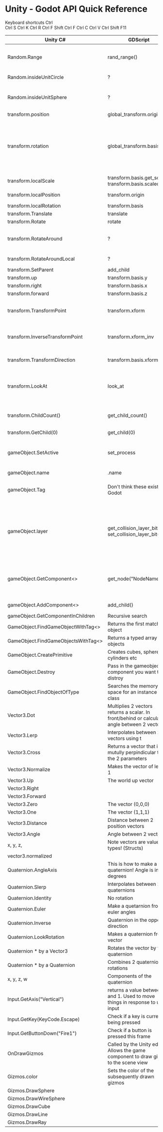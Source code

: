 # Unity - Godot API Quick Reference

Keyboard shortcuts
Ctrl  \
Ctrl  S
Ctrl  K
Ctrl R
Ctrl F
Shift Ctrl F
Ctrl C
Ctrl V
Ctrl Shift F11

| Unity  C# | GDScript | Note |
|----------|------|----|    
| Random.Range | rand_range() |  In Godot, call randomize() once in your program to set the random seed |
| Random.insideUnitCircle | ? | Random Vector2 of unit length |
| Random.insideUnitSphere | ? |  Random Vector3 of unit length in Unity, in Godot will not be of unit length, but can be normalized |
| transform.position | global_transform.origin | World space position |
| transform.rotation | global_transform.basis | In Unity, a quaternion, in Godot rotation is a 3x3 matrix containing scale and rotation. It can be extracted into a quaternion for quaternion operations with ```get_rotation_quat()``` |
| transform.localScale | transform.basis.get_scale() transform.basis.scaled |  Relative to the parent |
| transform.localPosition | transform.origin | transform is the local transform |
| transform.localRotation | transform.basis |
| transform.Translate | translate | |
| transform.Rotate | rotate | |
| transform.RotateAround | ? | Takes point, axis and angle. This and the subsequent call loose precision after a while |
| transform.RotateAroundLocal | ? |Takes point, axis and angle |
| transform.SetParent | add_child |  |
| transform.up | transform.basis.y | Local up  |
| transform.right | transform.basis.x | Local right |
| transform.forward | transform.basis.z |Local forward |
| transform.TransformPoint | transform.xform | Scales, rotates and transforms a point by a transform. Local to world space |
| transform.InverseTransformPoint | transform.xform_inv | Scales, rotates and transforms a point by a transform. World to local space |
| transform.TransformDirection | transform.basis.xform | Not affected by scale or position. Godot version is affected by scale |
| transform.LookAt | look_at | Rotates so that transform.forward (Unity) or global_transform.basis.z points at a position | 
| transform.ChildCount() | get_child_count() | returns the number of children transforms parented to this transform |
| transform.GetChild(0) | get_child(0) | returns child 0 |
| gameObject.SetActive | set_process | Disables and enables a gameobject and any components attached to it will not have the Update method called |
| gameObject.name | .name | Name in the hierarchy |
| gameObject.Tag | Don't think these exist in Godot |Set up the strings in the Unity editor. Can use with FindGameObjectWithTag |
| gameObject.layer | get_collision_layer_bit(), set_collision_layer_bit() | A number. Set up different layers for different groups of objects like environment, different enemy types. Use with layer masks. Used for raycasting and rendering |
| gameObject.GetComponent<> | get_node("NodeName") | To return a component attached to a gameobject. Uses generics. Returns null if there is no component attached |
| gameObject.AddComponent<> | add_child() | Retuns the new component |
| gameObject.GetComponentInChildren | Recursive search |
| GameObject.FindGameObjectWithTag<> | Returns the first matching object |
| GameObject.FindGameObjectsWithTag<> | Returns a typed array of objects |
| GameObject.CreatePrimitive | Creates cubes, spheres, cylinders etc |
| GameObject.Destroy | Pass in the gameobject or component you want to distroy |
| GameObject.FindObjectOfType |  Searches the memory space for an instance of a class |
| Vector3.Dot | Multiplies 2 vectors returns a scalar. In front/behind or calculating angle between 2 vectors |
| Vector3.Lerp | Interpolates between 2 vectors using t |
| Vector3.Cross | Returns a vector that is mutully perpindicular to the 2 parameters |
| Vector3.Normalize | Makes the vector of length 1 |
| Vector3.Up | The world up vector |
| Vector3.Right | |
| Vector3.Forward | |
| Vector3.Zero | The vector (0,0,0)  |
| Vector3.One | The vector (1,1,1) |
| Vector3.Distance | Distance between 2 position vectors |
| Vector3.Angle | Angle between 2 vectors |
| x, y, z, | Note vectors are value types! (Structs) |
| vector3.normalized | |
| Quaternion.AngleAxis | This is how to make a quaternion! Angle is in degrees |
| Quaternion.Slerp |  Interpolates between 2 quaternions |
| Quaternion.Identity | No rotation |
| Quaternion.Euler | Make a quetarnion from euler angles |
| Quaternion.Inverse | Quaternion in the opposite direction |
| Quaternion.LookRotation | Makes a quaternion from a vector |
| Quaternion * by a Vector3 | Rotates the vector by the quaternion |
| Quaternion * by a Quaternion | Combines 2 quaternion rotations |
| x, y, z, w | Components of the quaternion |
| Input.GetAxis("Vertical") | returns a value between 0 and 1. Used to move things in response to user input |
| Input.GetKey(KeyCode.Escape) | Check if a key is currently being pressed |
| Input.GetButtonDown("Fire1") | Check if a button is pressed this frame |
| OnDrawGizmos | Called by the Unity editor. Allows the game component to draw gizmos to the scene view |
| Gizmos.color | Sets the color of the subsequently drawn gizmos |
| Gizmos.DrawSphere | |
| Gizmos.DrawWireSphere | |
| Gizmos.DrawCube | |
| Gizmos.DrawLine | |
| Gizmos.DrawRay | |